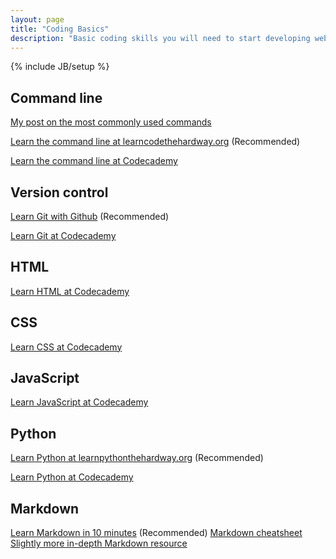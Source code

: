 ```yaml
---
layout: page
title: "Coding Basics"
description: "Basic coding skills you will need to start developing web applications: command line, Git, HTML, CSS, JavaScript, Python, Markdown."
---
```

{% include JB/setup %}

## Command line

[My post on the most commonly used commands][command-line-intro]

[Learn the command line at learncodethehardway.org] <span class="recommended">(Recommended)</span>

[Learn the command line at Codecademy]

## Version control

[Learn Git with Github] <span class="recommended">(Recommended)</span>

[Learn Git at Codecademy]

## HTML

[Learn HTML at Codecademy][Codecademy web track]

## CSS

[Learn CSS at Codecademy][Codecademy web track]

## JavaScript

[Learn JavaScript at Codecademy]

## Python

[Learn Python at learnpythonthehardway.org] <span class="recommended">(Recommended)</span>

[Learn Python at Codecademy]

## Markdown

[Learn Markdown in 10 minutes] <span class="recommended">(Recommended)</span>
[Markdown cheatsheet]
[Slightly more in-depth Markdown resource]

[command-line-intro]: ../../coding/2015/10/20/command-line-intro/
[Learn the command line at learncodethehardway.org]: http://cli.learncodethehardway.org/book/
[Learn the command line at Codecademy]: https://www.codecademy.com/en/courses/learn-the-command-line
[Learn Git with Github]: https://try.github.io/levels/1/challenges/1
[Learn Git at Codecademy]: https://www.codecademy.com/courses/learn-git
[Codecademy web track]: https://www.codecademy.com/en/tracks/web
[Learn JavaScript at Codecademy]: https://www.codecademy.com/en/tracks/javascript
[Learn Python at Codecademy]: https://www.codecademy.com/en/tracks/python
[Learn Python at learnpythonthehardway.org]: http://learnpythonthehardway.org/
[Learn Markdown in 10 minutes]: http://markdowntutorial.com/
[Markdown cheatsheet]: https://github.com/adam-p/markdown-here/wiki/Markdown-Cheatsheet
[Slightly more in-depth Markdown resource]: https://daringfireball.net/projects/markdown/basics